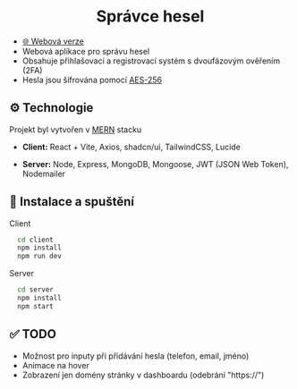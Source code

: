 
<h1 align="center">Správce hesel</h1>
<ul>
  <li><a href="https://app-62zq.onrender.com/">🌐 Webová verze</a></li>
  <li>Webová aplikace pro správu hesel</li>
  <li>Obsahuje přihlašovací a registrovací systém s dvoufázovým ověřením (2FA)</li>
  <li>Hesla jsou šifrována pomocí <a href="https://cs.wikipedia.org/wiki/Advanced_Encryption_Standard">AES-256</a></li>
</ul>

## ⚙️ Technologie

<p>Projekt byl vytvořen v <a href="https://www.mongodb.com/resources/languages/mern-stack">MERN</a> stacku</p>

- **Client:** React + Vite, Axios, shadcn/ui, TailwindCSS, Lucide

- **Server:** Node, Express, MongoDB, Mongoose, JWT (JSON Web Token), Nodemailer

## 🚀 Instalace a spuštění

Client

```bash
  cd client
  npm install
  npm run dev
```
Server

```bash
  cd server
  npm install
  npm start
```
## ✅ TODO

- Možnost pro inputy při přidávání hesla (telefon, email, jméno)
- Animace na hover
- Zobrazení jen domény stránky v dashboardu (odebrání "https://")
